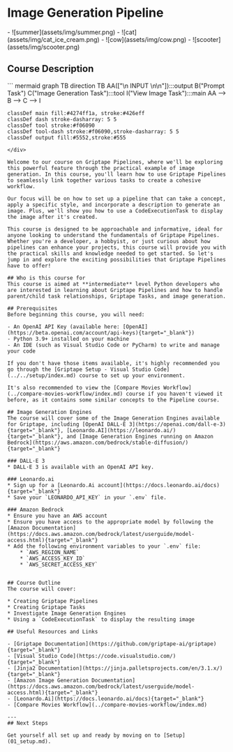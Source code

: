 # Image Generation Pipeline

<div class="grid-gallery" markdown>
- ![summer](assets/img/summer.png) 
- ![cat](assets/img/cat_ice_cream.png)
- ![cow](assets/img/cow.png)
- ![scooter](assets/img/scooter.png)
</div>


## Course Description

<div class="mermaid-float-right">
``` mermaid
graph TB
    direction TB
    AA(["\n INPUT \n\n"]):::output
    B("Prompt Task")
    C("Image Generation Task"):::tool
    I("View Image Task"):::main
    AA --> B --> C --> I

    classDef main fill:#4274ff1a, stroke:#426eff
    classDef dash stroke-dasharray: 5 5
    classDef tool stroke:#f06090
    classDef tool-dash stroke:#f06090,stroke-dasharray: 5 5
    classDef output fill:#5552,stroke:#555

```
</div>

Welcome to our course on Griptape Pipelines, where we'll be exploring this powerful feature through the practical example of image generation. In this course, you'll learn how to use Griptape Pipelines to seamlessly link together various tasks to create a cohesive workflow.

Our focus will be on how to set up a pipeline that can take a concept, apply a specific style, and incorporate a description to generate an image. Plus, we'll show you how to use a CodeExecutionTask to display the image after it's created.

This course is designed to be approachable and informative, ideal for anyone looking to understand the fundamentals of Griptape Pipelines. Whether you're a developer, a hobbyist, or just curious about how pipelines can enhance your projects, this course will provide you with the practical skills and knowledge needed to get started. So let's jump in and explore the exciting possibilities that Griptape Pipelines have to offer!

## Who is this course for
This course is aimed at **intermediate** level Python developers who are interested in learning about Griptape Pipelines and how to handle parent/child task relationships, Griptape Tasks, and image generation. 

## Prerequisites
Before beginning this course, you will need:

- An OpenAI API Key (available here: [OpenAI](https://beta.openai.com/account/api-keys){target="_blank"})
- Python 3.9+ installed on your machine
- An IDE (such as Visual Studio Code or PyCharm) to write and manage your code

If you don't have those items available, it's highly recommended you go through the [Griptape Setup - Visual Studio Code](../../setup/index.md) course to set up your environment.

It's also recommended to view the [Compare Movies Workflow](../compare-movies-workflow/index.md) course if you haven't viewed it before, as it contains some similar concepts to the Pipeline course.

## Image Generation Engines
The course will cover some of the Image Generation Engines available for Griptape, including [OpenAI DALL·E 3](https://openai.com/dall-e-3){target="_blank"}, [Leonardo.AI](https://leonardo.ai/){target="_blank"}, and [Image Generation Engines running on Amazon Bedrock](https://aws.amazon.com/bedrock/stable-diffusion/){target="_blank"} 

### DALL·E 3
* DALL·E 3 is available with an OpenAI API key.

### Leonardo.ai
* Sign up for a [Leonardo.Ai account](https://docs.leonardo.ai/docs){target="_blank"}
* Save your `LEONARDO_API_KEY` in your `.env` file.

### Amazon Bedrock
* Ensure you have an AWS account
* Ensure you have access to the appropriate model by following the [Amazon Documentation](https://docs.aws.amazon.com/bedrock/latest/userguide/model-access.html){target="_blank"}
* Add the following environment variables to your `.env` file:
    * `AWS_REGION_NAME`
    * `AWS_ACCESS_KEY_ID`
    * `AWS_SECRET_ACCESS_KEY`


## Course Outline
The course will cover:

* Creating Griptape Pipelines
* Creating Griptape Tasks
* Investigate Image Generation Engines
* Using a `CodeExecutionTask` to display the resulting image

## Useful Resources and Links

- [Griptape Documentation](https://github.com/griptape-ai/griptape){target="_blank"}
- [Visual Studio Code](https://code.visualstudio.com/){target="_blank"}
- [Jinja2 Documentation](https://jinja.palletsprojects.com/en/3.1.x/){target="_blank"}
- [Amazon Image Generation Documentation](https://docs.aws.amazon.com/bedrock/latest/userguide/model-access.html){target="_blank"}
- [Leonardo.Ai](https://docs.leonardo.ai/docs){target="_blank"}
- [Compare Movies Workflow](../compare-movies-workflow/index.md)

---
## Next Steps

Get yourself all set up and ready by moving on to [Setup](01_setup.md).

